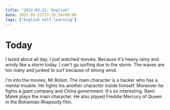 ```yaml
---
title: "2021-03-21: English"
date: 2021-03-21T17:35:54+09:00
tags: ["English self-learning"]
---
```


# Today

I lazed about all day, I just watched movies.
Because it's heavy rainy and windy like a storm today.
I can't go surfing due to the storm.
The waves are too many and junked to surf because of strong wind.

I'm into the movies, Mr.Robot.
The main character is a hacker who has a mental trouble.
He fights his another character inside himself.
Moreover he fights a giant company and China government.
It's so interesting.
Rami Malek plays the main character.
He also played Freddie Mercury of Queen in the Bohemian Rhapsody film.
